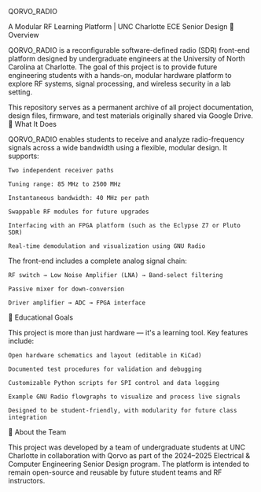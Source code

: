 QORVO_RADIO

A Modular RF Learning Platform | UNC Charlotte ECE Senior Design
📡 Overview

QORVO_RADIO is a reconfigurable software-defined radio (SDR) front-end platform designed by undergraduate engineers at the University of North Carolina at Charlotte. The goal of this project is to provide future engineering students with a hands-on, modular hardware platform to explore RF systems, signal processing, and wireless security in a lab setting.

This repository serves as a permanent archive of all project documentation, design files, firmware, and test materials originally shared via Google Drive.
🔧 What It Does

QORVO_RADIO enables students to receive and analyze radio-frequency signals across a wide bandwidth using a flexible, modular design. It supports:

    Two independent receiver paths

    Tuning range: 85 MHz to 2500 MHz

    Instantaneous bandwidth: 40 MHz per path

    Swappable RF modules for future upgrades

    Interfacing with an FPGA platform (such as the Eclypse Z7 or Pluto SDR)

    Real-time demodulation and visualization using GNU Radio

The front-end includes a complete analog signal chain:

    RF switch → Low Noise Amplifier (LNA) → Band-select filtering

    Passive mixer for down-conversion

    Driver amplifier → ADC → FPGA interface

🎯 Educational Goals

This project is more than just hardware — it's a learning tool.
Key features include:

    Open hardware schematics and layout (editable in KiCad)

    Documented test procedures for validation and debugging

    Customizable Python scripts for SPI control and data logging

    Example GNU Radio flowgraphs to visualize and process live signals

    Designed to be student-friendly, with modularity for future class integration
🏫 About the Team

This project was developed by a team of undergraduate students at UNC Charlotte in collaboration with Qorvo as part of the 2024–2025 Electrical & Computer Engineering Senior Design program. The platform is intended to remain open-source and reusable by future student teams and RF instructors.
